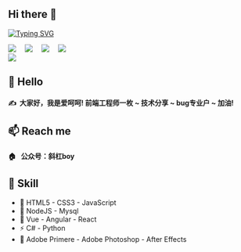 ## Hi there 👋
<!-- 动态打字效果 -->

[![Typing SVG](https://readme-typing-svg.herokuapp.com?font=Fira+Code&size=24&pause=1000&width=435&lines=%E7%88%B1%E5%91%B5%E5%91%B5%E6%9D%A5%E5%92%AF+)](https://git.io/typing-svg)
<!-- 个人资料徽标 -->
<div align="left">
  <a href="https://slashboy.coding.net/user"><img src="https://img.shields.io/badge/CODING-CODING-yellowgreen"></a>&emsp;
  <a href="https://lovehaha.cn/"><img src="https://img.shields.io/badge/%E4%B8%AA%E4%BA%BA%E7%BD%91%E7%AB%99-website-lightgrey" ></a>&emsp;
  <a href="#"><img src="https://img.shields.io/badge/%E5%85%AC%E4%BC%97%E5%8F%B7-%E6%96%9C%E6%9D%A0boy-orange"></a>&emsp;
  <a href="https://juejin.cn/user/3456520290311053"><img src="https://img.shields.io/badge/%E6%8E%98%E9%87%91-juejin-blue"></a>&emsp;
  
</div>
<!-- 贪吃蛇代码贡献图 -->
<div align="left"><img src="https://cdn.jsdelivr.net/gh/susu-hu/susu-hu/img/github-snake.svg" /></div>

##  🙋 Hello
####  ✍️&nbsp;&nbsp;大家好，我是爱呵呵! 前端工程师一枚 ~ 技术分享 ~ bug专业户 ~ 加油!

## 📫 Reach me
#### 🏠 &nbsp;&nbsp;公众号：斜杠boy

<div style="margin-top: 20px;"></div>

<!-- 关于我 -->
## :gem: Skill
-  🔭 HTML5 - CSS3 - JavaScript
-  🌱 NodeJS - Mysql
-  👯 Vue - Angular - React
-  ⚡ C# - Python
-  🤔 Adobe Primere - Adobe Photoshop - After Effects

<!--
**slash214/slash214** is a ✨ _special_ ✨ repository because its `README.md` (this file) appears on your GitHub profile.

Here are some ideas to get you started:

- 🔭 I’m currently working on ...
- 🌱 I’m currently learning ...
- 👯 I’m looking to collaborate on ...
- 🤔 I’m looking for help with ...
- 💬 Ask me about ...
- 📫 How to reach me: ...
- 😄 Pronouns: ...
- ⚡ Fun fact: ...
-->
